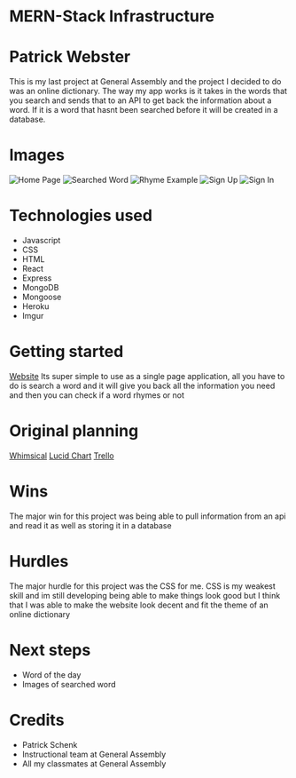 # MERN-Stack Infrastructure 

# Patrick Webster
This is my last project at General Assembly and the project I decided to do was an online dictionary. The way my app works is it takes in the words that you search and sends that to an API to get back the information about a word. If it is a word that hasnt been searched before it will be created in a database.

# Images 
![Home Page](https://i.imgur.com/V4YwxD1.png)
![Searched Word](https://i.imgur.com/osUJ67N.png)
![Rhyme Example](https://i.imgur.com/Qmo3nKC.png)
![Sign Up](https://i.imgur.com/ec8Wxm3.png)
![Sign In](https://i.imgur.com/Ibmj5d1.png)

# Technologies used 
- Javascript
- CSS 
- HTML
- React 
- Express 
- MongoDB 
- Mongoose
- Heroku
- Imgur

# Getting started 
[Website](https://project-4-patrick-webster1.herokuapp.com/)
Its super simple to use as a single page application, all you have to do is search a word and it will give you back all the information you need and then you can check if a word rhymes or not

# Original planning 
[Whimsical](https://whimsical.com/webster-7dwA6xK3Mu6p4mCBSrW7Ka)
[Lucid Chart]()
[Trello](https://trello.com/b/2GXZgIMV/project-management)

# Wins 
The major win for this project was being able to pull information from an api and read it as well as storing it in a database

# Hurdles
The major hurdle for this project was the CSS for me. CSS is my weakest skill and im still developing being able to make things look good but I think that I was able to make the website look decent and fit the theme of an online dictionary

# Next steps
- Word of the day
- Images of searched word 

# Credits
- Patrick Schenk 
- Instructional team at General Assembly 
- All my classmates at General Assembly
